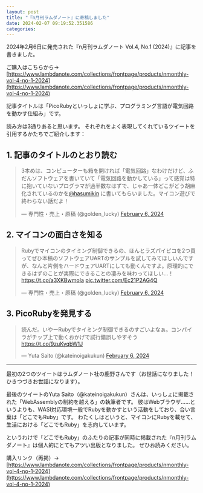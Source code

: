 ```yaml
---
layout: post
title: "『n月刊ラムダノート』に寄稿しました"
date: 2024-02-07 09:19:52.351586
categories: 
---
```


2024年2月6日に発売された『n月刊ラムダノート Vol.4, No.1 (2024)』に記事を書きました。


ご購入はこちらから→ [https://www.lambdanote.com/collections/frontpage/products/nmonthly-vol-4-no-1-2024](https://www.lambdanote.com/collections/frontpage/products/nmonthly-vol-4-no-1-2024)


記事タイトルは「PicoRubyといっしょに学ぶ、プログラミング言語が電気回路を動かす仕組み」です。


読み方は3通りあると思います。
それぞれをよく表現してくれているツイートを引用するかたちでご紹介します：

<script async src="https://platform.twitter.com/widgets.js" charset="utf-8"></script>

## 1. 記事のタイトルのとおり読む

<blockquote class="twitter-tweet"><p lang="ja" dir="ltr">3本めは、コンピューターも箱を開ければ「電気回路」なわけだけど、ふだんソフトウェアを書いていて「電気回路を動かしている」って感覚は特に抱いていないプログラマが過半数なはずで、じゃあ一体どこがどう胡麻化されているのかを<a href="https://twitter.com/hasumikin?ref_src=twsrc%5Etfw">@hasumikin</a> に書いてもらいました。マイコン遊びで終わらない話だよ！</p>&mdash; 専門性・売上・原稿 (@golden_lucky) <a href="https://twitter.com/golden_lucky/status/1754747311748743376?ref_src=twsrc%5Etfw">February 6, 2024</a></blockquote> 

## 2. マイコンの面白さを知る

<blockquote class="twitter-tweet"><p lang="ja" dir="ltr">Rubyでマイコンのタイミング制御できるの、ほんとラズパイピコを2つ買ってぜひ本稿のソフトウェアUARTのサンプルを試してみてほしいんですが、なんと片側をハードウェアUARTにしても動くんですよ。原理的にできるはずのことが実際にできることの凄みを味わってほしい…！ <a href="https://t.co/a3XKBwmoIa">https://t.co/a3XKBwmoIa</a> <a href="https://t.co/Ec21P2AG4Q">pic.twitter.com/Ec21P2AG4Q</a></p>&mdash; 専門性・売上・原稿 (@golden_lucky) <a href="https://twitter.com/golden_lucky/status/1754780536487477391?ref_src=twsrc%5Etfw">February 6, 2024</a></blockquote>

## 3. PicoRubyを発見する

<blockquote class="twitter-tweet"><p lang="ja" dir="ltr">読んだ。いやーRubyでタイミング制御できるのすごいよなぁ。コンパイラがチップ上で動くおかげで試行錯誤しやすそう <a href="https://t.co/9zuKyqbW1J">https://t.co/9zuKyqbW1J</a></p>&mdash; Yuta Saito (@kateinoigakukun) <a href="https://twitter.com/kateinoigakukun/status/1754766988793221415?ref_src=twsrc%5Etfw">February 6, 2024</a></blockquote>

----

最初の2つのツイートはラムダノート社の鹿野さんです（お世話になりました！ひきつづきお世話になります）。


最後のツイートのYuta Saito（@kateinoigakukun）さんは、いっしょに掲載された「WebAssemblyの制約を越える」の執筆者です。
彼はWebブラウザ......というよりも、WASI対応環境一般でRubyを動かすという活動をしており、合い言葉は「どこでもRuby」です。
わたくしはというと、マイコンにRubyを載せて、生活における「どこでもRuby」を志向しています。


というわけで「どこでもRuby」のふたりの記事が同時に掲載された『n月刊ラムダノート』は個人的にとてもアツい出版となりました。
ぜひお読みください。


購入リンク（再掲）→ [https://www.lambdanote.com/collections/frontpage/products/nmonthly-vol-4-no-1-2024](https://www.lambdanote.com/collections/frontpage/products/nmonthly-vol-4-no-1-2024)
